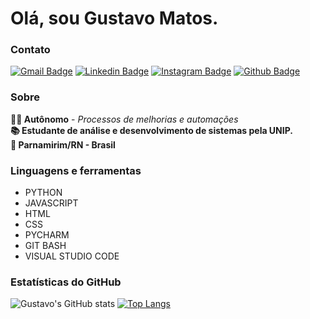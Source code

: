 # Olá, sou Gustavo Matos.

### Contato
  
[![Gmail Badge](https://img.shields.io/badge/Gmail-D14836?style=for-the-badge&logo=gmail&logoColor=white)](mailto:gustavomatos.rn@gmail.com)
[![Linkedin Badge](https://img.shields.io/badge/LinkedIn-0077B5?style=for-the-badge&logo=linkedin&logoColor=white)](https://www.linkedin.com/in/gmmatos/)
[![Instagram Badge](https://img.shields.io/badge/Instagram-E4405F?style=for-the-badge&logo=instagram&logoColor=white)](https://www.instagram.com/gustavommatos/) 
[![Github Badge](https://img.shields.io/badge/GitHub-100000?style=for-the-badge&logo=github&logoColor=white)](https://github.com/gustavommatos)

### Sobre
  
**👨‍💻 Autônomo** - *Processos de melhorias e automações*<br>
**📚 Estudante de análise e desenvolvimento de sistemas pela UNIP.**<br>
**📌 Parnamirim/RN - Brasil**<br>

### Linguagens e ferramentas
  
- PYTHON
- JAVASCRIPT
- HTML
- CSS
- PYCHARM
- GIT BASH
- VISUAL STUDIO CODE

### Estatísticas do GitHub

![Gustavo's GitHub stats](https://github-readme-stats.vercel.app/api?username=gustavommatos&show_icons=true&theme=onedark)
[![Top Langs](https://github-readme-stats.vercel.app/api/top-langs/?username=gustavommatos&layout=compact&theme=onedark)](https://github.com/gustavommatos/github-readme-stats)
